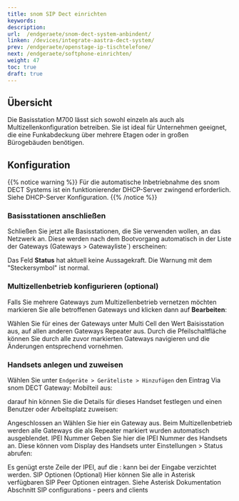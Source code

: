 ```yaml
---
title: snom SIP Dect einrichten
keywords: 
description: 
url:  /endgeraete/snom-dect-system-anbindent/
linken: /devices/integrate-aastra-dect-system/
prev: /endgeraete/openstage-ip-tischtelefone/
next: /endgeraete/softphone-einrichten/
weight: 47
toc: true
draft: true
---
```



## Übersicht

Die Basisstation M700 lässt sich sowohl einzeln als auch als Multizellenkonfiguration betreiben. Sie ist ideal für Unternehmen geeignet, die eine Funkabdeckung über mehrere Etagen oder in großen Bürogebäuden benötigen.

## Konfiguration
{{% notice warning %}}
Für die automatische Inbetriebnahme des snom DECT Systems ist ein funktionierender DHCP-Server zwingend erforderlich. Siehe DHCP-Server Konfiguration.
{{% /notice %}}

### Basisstationen anschließen
Schließen Sie jetzt alle Basisstationen, die Sie verwenden wollen, an das Netzwerk an. Diese werden nach dem Bootvorgang automatisch in der Liste der Gateways (Gateways > Gatewayliste`) erscheinen:


Das Feld **Status** hat aktuell keine Aussagekraft. Die Warnung mit dem "Steckersymbol" ist normal.

### Multizellenbetrieb konfigurieren (optional)
Falls Sie mehrere Gateways zum Multizellenbetrieb vernetzen möchten markieren Sie alle betroffenen Gateways und klicken dann auf **Bearbeiten**:

Wählen Sie für eines der Gateways unter Multi Cell den Wert Baisisstation aus, auf allen anderen Gateways Repeater aus. Durch die Pfeilschaltfläche können Sie durch alle zuvor markierten Gateways navigieren und die Änderungen entsprechend vornehmen.

### Handsets anlegen und zuweisen
Wählen Sie unter `Endgeräte > Geräteliste > Hinzufügen` den Eintrag Via snom DECT Gateway: Mobilteil aus:

darauf hin können Sie die Details für dieses Handset festlegen und einen Benutzer oder Arbeitsplatz zuweisen:


Angeschlossen an	Wählen Sie hier ein Gateway aus. Beim Multizellenbetrieb werden alle Gateways die als Repeater markiert wurden automatisch ausgeblendet.
IPEI Nummer	
Geben Sie hier die IPEI Nummer des Handsets an. Diese können vom Display des Handsets unter Einstellungen > Status abrufen:

Es genügt erste Zeile der IPEI, auf die : kann bei der Eingabe verzichtet werden.
SIP Optionen	(Optional) Hier können Sie alle in Asterisk verfügbaren SIP Peer Optionen eintragen. Siehe Asterisk Dokumentation Abschnitt SIP configurations - peers and clients